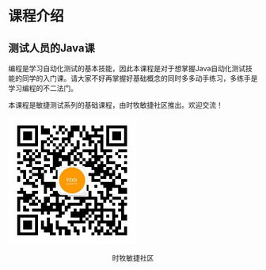 # 课程介绍



## 测试人员的Java课

编程是学习自动化测试的基本技能，因此本课程是对于想掌握Java自动化测试技能的同学的入门课。请大家不好再掌握好基础概念的同时多多动手练习，多练手是学习编程的不二法门。



本课程是敏捷测试系列的基础课程，由时牧敏捷社区推出。欢迎交流！

![时牧敏捷社区](images/firescrum.jpg)

<center>
时牧敏捷社区
</center>
